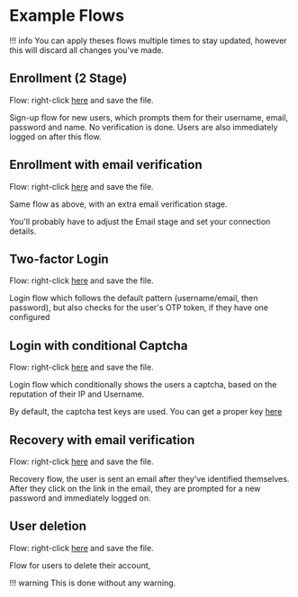 # Example Flows

!!! info
    You can apply theses flows multiple times to stay updated, however this will discard all changes you've made.


## Enrollment (2 Stage)

Flow: right-click [here](enrollment-2-stage.json) and save the file.

Sign-up flow for new users, which prompts them for their username, email, password and name. No verification is done. Users are also immediately logged on after this flow.

## Enrollment with email verification

Flow: right-click [here](enrollment-email-verification.json) and save the file.

Same flow as above, with an extra email verification stage.

You'll probably have to adjust the Email stage and set your connection details.

## Two-factor Login

Flow: right-click [here](login-2fa.json) and save the file.

Login flow which follows the default pattern (username/email, then password), but also checks for the user's OTP token, if they have one configured

## Login with conditional Captcha

Flow: right-click [here](login-conditional-captcha.json) and save the file.

Login flow which conditionally shows the users a captcha, based on the reputation of their IP and Username.

By default, the captcha test keys are used. You can get a proper key [here](https://www.google.com/recaptcha/intro/v3.html)

## Recovery with email verification

Flow: right-click [here](recovery-email-verification.json) and save the file.

Recovery flow, the user is sent an email after they've identified themselves. After they click on the link in the email, they are prompted for a new password and immediately logged on.

## User deletion

Flow: right-click [here](unenrollment.json) and save the file.

Flow for users to delete their account,

!!! warning
    This is done without any warning.

